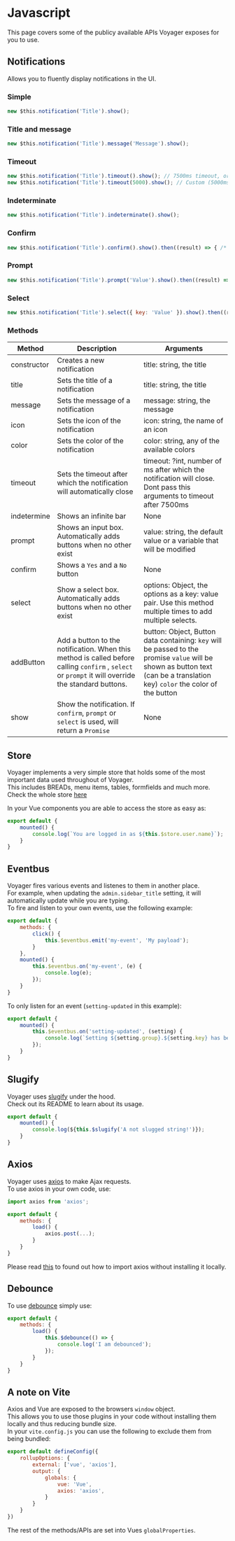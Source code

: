 # Javascript

This page covers some of the publicy available APIs Voyager exposes for you to use.

## Notifications

Allows you to fluently display notifications in the UI.

### Simple

```javascript
new $this.notification('Title').show();
```

### Title and message

```javascript
new $this.notification('Title').message('Message').show();
```

### Timeout

```javascript
new $this.notification('Title').timeout().show(); // 7500ms timeout, or:
new $this.notification('Title').timeout(5000).show(); // Custom (5000ms) timeout
```

### Indeterminate

```javascript
new $this.notification('Title').indeterminate().show();
```

### Confirm

```javascript
new $this.notification('Title').confirm().show().then((result) => { /* result is boolean */ });
```

### Prompt

```javascript
new $this.notification('Title').prompt('Value').show().then((result) => { /* result is the entered text or false */ });
```

### Select

```javascript
new $this.notification('Title').select({ key: 'Value' }).show().then((result) => { /* result is a key or false */ });
```

### Methods

| **Method**  | **Description**                                                                                                                                     | **Arguments**                                                                                                                                                               |
|-------------|-----------------------------------------------------------------------------------------------------------------------------------------------------|-----------------------------------------------------------------------------------------------------------------------------------------------------------------------------|
| constructor | Creates a new notification                                                                                                                          | title: string, the title                                                                                                                                                    |
| title       | Sets the title of a notification                                                                                                                    | title: string, the title                                                                                                                                                    |
| message     | Sets the message of a notification                                                                                                                  | message: string, the message                                                                                                                                                |
| icon        | Sets the icon of the notification                                                                                                                   | icon: string, the name of an icon                                                                                                                                           |
| color       | Sets the color of the notification                                                                                                                  | color: string, any of the available colors                                                                                                                                  |
| timeout     | Sets the timeout after which the notification will automatically close                                                                              | timeout: ?int, number of ms after which the notification will close. Dont pass this arguments to timeout after 7500ms                                                       |
| indetermine | Shows an infinite bar                                                                                                                               | None                                                                                                                                                                        |
| prompt      | Shows an input box. Automatically adds buttons when no other exist                                                                                  | value: string, the default value or a variable that will be modified                                                                                                        |
| confirm     | Shows a `Yes` and a `No` button                                                                                                                     | None                                                                                                                                                                        |
| select      | Show a select box. Automatically adds buttons when no other exist                                                                                   | options: Object, the options as a key: value pair. Use this method multiple times to add multiple selects.                                                                  |
| addButton   | Add a button to the notification. When this method is called before calling `confirm` , `select` or `prompt` it will override the standard buttons. | button: Object, Button data containing: `key` will be passed to the promise `value` will be shown as button text (can be a translation key) `color` the color of the button |
| show        | Show the notification. If `confirm`, `prompt` or `select` is used, will return a `Promise`                                                          | None                                                                                                                                                                        |

## Store

Voyager implements a very simple store that holds some of the most important data used throughout of Voyager.  
This includes BREADs, menu items, tables, formfields and much more.  
Check the whole store [here](https://github.com/voyager-admin/voyager/blob/2.x/resources/assets/js/store.ts)

In your Vue components you are able to access the store as easy as:

```javascript
export default {
    mounted() {
        console.log(`You are logged in as ${this.$store.user.name}`);
    }
}
```

## Eventbus

Voyager fires various events and listenes to them in another place.  
For example, when updating the `admin.sidebar_title` setting, it will automatically update while you are typing.  
To fire and listen to your own events, use the following example:

```javascript
export default {
    methods: {
        click() {
            this.$eventbus.emit('my-event', 'My payload');
        }
    },
    mounted() {
        this.$eventbus.on('my-event', (e) {
            console.log(e);
        });
    }
}
```

To only listen for an event (`setting-updated` in this example):

```javascript
export default {
    mounted() {
        this.$eventbus.on('setting-updated', (setting) {
            console.log(`Setting ${setting.group}.${setting.key} has been updated to: ${setting.value}`);
        });
    }
}
```

## Slugify

Voyager uses [slugify](https://github.com/simov/slugify) under the hood.  
Check out its README to learn about its usage.

```javascript
export default {
    mounted() {
        console.log(${this.$slugify('A not slugged string!')});
    }
}
```

## Axios

Voyager uses [axios](https://axios-http.com/) to make Ajax requests.  
To use axios in your own code, use:

```javascript
import axios from 'axios';

export default {
    methods: {
        load() {
            axios.post(...);
        }
    }
}
```

Please read [this](#a-note-on-vite) to found out how to import axios without installing it locally.

## Debounce

To use [debounce](https://github.com/component/debounce) simply use:

```javascript
export default {
    methods: {
        load() {
            this.$debounce(() => {
                console.log('I am debounced');
            });
        }
    }
}
```

## A note on Vite

Axios and Vue are exposed to the browsers `window` object.  
This allows you to use those plugins in your code without installing them locally and thus reducing bundle size.  
In your `vite.config.js` you can use the following to exclude them from being bundled:

```javascript
export default defineConfig({
    rollupOptions: {
        external: ['vue', 'axios'],
        output: {
            globals: {
                vue: 'Vue',
                axios: 'axios',
            }
        }
    }
})
```


The rest of the methods/APIs are set into Vues `globalProperties`.